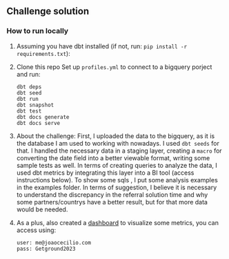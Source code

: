 ## Challenge solution

### How to run locally

1. Assuming you have dbt installed (if not, run: ```pip install -r requirements.txt```):

2. Clone this repo
Set up ```profiles.yml``` to connect to a bigquery porject and run:
    ```
    dbt deps
    dbt seed
    dbt run
    dbt snapshot
    dbt test
    dbt docs generate
    dbt docs serve
    ```
3. About the challenge: First, I uploaded the data to the bigquery, as it is the database I am used to working with nowadays. I used ```dbt seeds``` for that. I handled the necessary data in a staging layer, creating a ```macro``` for converting the date field into a better viewable format, writing some sample tests as well. In terms of creating queries to analyze the data, I used dbt metrics by integrating this layer into a BI tool (access instructions below). To show some sqls , I put some analysis examples in the examples folder. In terms of suggestion, I believe it is necessary to understand the discrepancy in the referral solution time and why some partners/countrys have a better result, but for that more data would be needed.

4. As a plus,  also created a [dashboard](https://lightdashggjoao.herokuapp.com/projects/105d962a-8a0e-4a3e-a674-f85a4e49378e/dashboards/9393bab8-dd52-4b4c-838e-c834cd857193/view) to visualize some metrics, you can access using:
    ```
    user: me@joaocecilio.com
    pass: Getground2023
    ```
